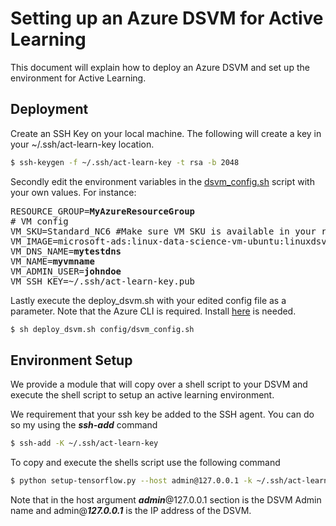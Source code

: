 # Setting up an Azure DSVM for Active Learning

This document will explain how to deploy an Azure DSVM and set up the environment for Active Learning.

## Deployment

Create an SSH Key on your local machine. The following will create a key in your ~/.ssh/act-learn-key location.

```sh
$ ssh-keygen -f ~/.ssh/act-learn-key -t rsa -b 2048
```

Secondly edit the environment variables in the [dsvm_config.sh](config/dsvm_config.sh) script with your own values. For instance:

<pre>
RESOURCE_GROUP=<b>MyAzureResourceGroup</b>
# VM config
VM_SKU=Standard_NC6 #Make sure VM SKU is available in your resource group's region 
VM_IMAGE=microsoft-ads:linux-data-science-vm-ubuntu:linuxdsvmubuntu:latest
VM_DNS_NAME=<b>mytestdns</b>
VM_NAME=<b>myvmname</b>
VM_ADMIN_USER=<b>johndoe</b>
VM_SSH_KEY=~/.ssh/act-learn-key.pub
</pre>

Lastly execute the deploy_dsvm.sh with your edited config file as a parameter. Note that the Azure CLI is required. Install [here](https://docs.microsoft.com/en-us/cli/azure/install-azure-cli) is needed.

```sh
$ sh deploy_dsvm.sh config/dsvm_config.sh
```

## Environment Setup 
We provide a module that will copy over a shell script to your DSVM and execute the shell script to setup an active learning environment.

We requirement that your ssh key be added to the SSH agent. You can do so my using the **_ssh-add_** command

```sh
$ ssh-add -K ~/.ssh/act-learn-key
```

To copy and execute the shells script use the following command

```sh
$ python setup-tensorflow.py --host admin@127.0.0.1 -k ~/.ssh/act-learn-key -s setup-tensorflow.sh
```

Note that in the host argument **_admin_**@127.0.0.1 section is the DSVM Admin name and admin@**_127.0.0.1_** is the IP address of the DSVM.